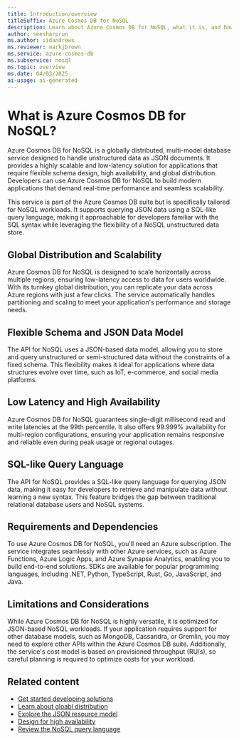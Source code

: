 ```yaml
---
title: Introduction/overview
titleSuffix: Azure Cosmos DB for NoSQL
description: Learn about Azure Cosmos DB for NoSQL, what it is, and how it can be used to build solutions for unstructured data.
author: seesharprun
ms.author: sidandrews
ms.reviewer: markjbrown
ms.service: azure-cosmos-db
ms.subservice: nosql
ms.topic: overview
ms.date: 04/03/2025
ai-usage: ai-generated
---
```


# What is Azure Cosmos DB for NoSQL?

Azure Cosmos DB for NoSQL is a globally distributed, multi-model database service designed to handle unstructured data as JSON documents. It provides a highly scalable and low-latency solution for applications that require flexible schema design, high availability, and global distribution. Developers can use Azure Cosmos DB for NoSQL to build modern applications that demand real-time performance and seamless scalability.

This service is part of the Azure Cosmos DB suite but is specifically tailored for NoSQL workloads. It supports querying JSON data using a SQL-like query language, making it approachable for developers familiar with the SQL syntax while leveraging the flexibility of a NoSQL unstructured data store.

## Global Distribution and Scalability

Azure Cosmos DB for NoSQL is designed to scale horizontally across multiple regions, ensuring low-latency access to data for users worldwide. With its turnkey global distribution, you can replicate your data across Azure regions with just a few clicks. The service automatically handles partitioning and scaling to meet your application's performance and storage needs.

## Flexible Schema and JSON Data Model

The API for NoSQL uses a JSON-based data model, allowing you to store and query unstructured or semi-structured data without the constraints of a fixed schema. This flexibility makes it ideal for applications where data structures evolve over time, such as IoT, e-commerce, and social media platforms.

## Low Latency and High Availability

Azure Cosmos DB for NoSQL guarantees single-digit millisecond read and write latencies at the 99th percentile. It also offers 99.999% availability for multi-region configurations, ensuring your application remains responsive and reliable even during peak usage or regional outages.

## SQL-like Query Language

The API for NoSQL provides a SQL-like query language for querying JSON data, making it easy for developers to retrieve and manipulate data without learning a new syntax. This feature bridges the gap between traditional relational database users and NoSQL systems.

## Requirements and Dependencies

To use Azure Cosmos DB for NoSQL, you'll need an Azure subscription. The service integrates seamlessly with other Azure services, such as Azure Functions, Azure Logic Apps, and Azure Synapse Analytics, enabling you to build end-to-end solutions. SDKs are available for popular programming languages, including .NET, Python, TypeScript, Rust, Go, JavaScript, and Java.

## Limitations and Considerations

While Azure Cosmos DB for NoSQL is highly versatile, it is optimized for JSON-based NoSQL workloads. If your application requires support for other database models, such as MongoDB, Cassandra, or Gremlin, you may need to explore other APIs within the Azure Cosmos DB suite. Additionally, the service's cost model is based on provisioned throughput (RU/s), so careful planning is required to optimize costs for your workload.

## Related content

- [Get started developing solutions](quickstart-python.md)
- [Learn about gloabl distribution](../distribute-data-globally.md?context=/azure/cosmos-db/nosql/context/context)
- [Explore the JSON resource model](../resource-model.md?context=/azure/cosmos-db/nosql/context/context)
- [Design for high availability](/azure/reliability/reliability-cosmos-db-nosql?context=/azure/cosmos-db/nosql/context/context)
- [Review the NoSQL query language](query/index.yml)
